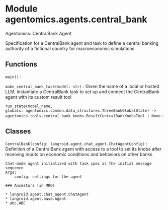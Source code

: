 Module agentomics.agents.central_bank
=====================================
Agentomics: CentralBank Agent

Specification for a CentralBank agent and task to define a central banking
authority of a fictional country for macroeconomic simulations

Functions
---------

`main()`
:

`make_central_bank_task(model: str)`
:   Given the name of a local or hosted LLM, instantiate a CentralBank
    task to set up and connect the CentralBank agent with its custom result
    tool

`run_state(model_name, globals: agentomics.common.data_structures.ThreeBankGlobalState) ‑> agentomics.tools.central_bank_knobs.ResultCentralBankKnobsTool | None`
:

Classes
-------

`CentralBank(config: langroid.agent.chat_agent.ChatAgentConfig)`
:   Definition of a CentralBank agent with access to a tool to set its knobs
    after receiving inputs on economic conditions and behaviors on other banks

    Chat-mode agent initialized with task spec as the initial message sequence
    Args:
        config: settings for the agent

    ### Ancestors (in MRO)

    * langroid.agent.chat_agent.ChatAgent
    * langroid.agent.base.Agent
    * abc.ABC
